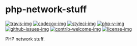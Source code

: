 php-network-stuff
=================

[travis-img]: https://img.shields.io/travis/hschulz/php-network-stuff.svg?style=flat-square
[codecov-img]: https://img.shields.io/codecov/c/github/hschulz/php-network-stuff.svg?style=flat-square
[php-v-img]: https://img.shields.io/packagist/php-v/hschulz/php-network-stuff?style=flat-square
[github-issues-img]: https://img.shields.io/github/issues/hschulz/php-network-stuff.svg?style=flat-square
[contrib-welcome-img]: https://img.shields.io/badge/contributions-welcome-blue.svg?style=flat-square
[license-img]: https://img.shields.io/github/license/hschulz/php-network-stuff.svg?style=flat-square
[styleci-img]: https://styleci.io/repos/131344208/shield

[![travis-img]](https://travis-ci.com/github/hschulz/php-network-stuff)
[![codecov-img]](https://codecov.io/gh/hschulz/php-network-stuff)
[![styleci-img]](https://github.styleci.io/repos/131344208)
[![php-v-img]](https://packagist.org/packages/hschulz/php-network-stuff)
[![github-issues-img]](https://github.com/hschulz/php-network-stuff/issues)
[![contrib-welcome-img]](https://github.com/hschulz/php-network-stuff/blob/master/CONTRIBUTING.md)
[![license-img]](https://github.com/hschulz/php-network-stuff/blob/master/LICENSE)

PHP network stuff.
